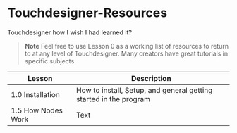 # Touchdesigner-Resources
Touchdesigner how I wish I had learned it?

> **Note**
> Feel free to use Lesson 0 as a working list of resources to return to at any level of Touchdesigner. Many creators have great tutorials in specific subjects 

| Lesson      | Description |
| ----------- | ----------- |
| 1.0 Installation      | How to install, Setup, and general getting started in the program       |
| 1.5 How Nodes Work   | Text        |
